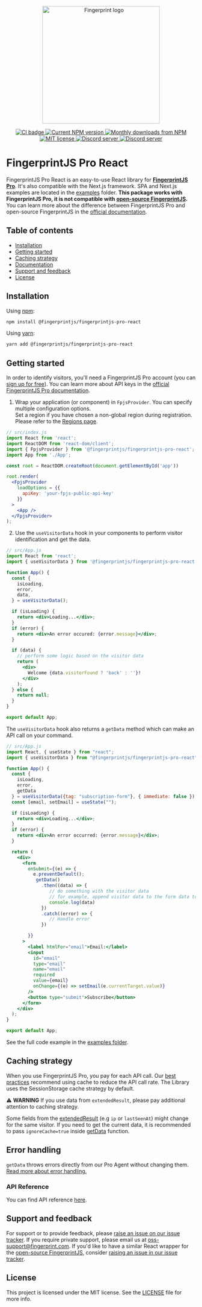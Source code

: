 <p align="center">
  <a href="https://fingerprint.com">
    <picture>
     <source media="(prefers-color-scheme: dark)" srcset="https://raw.githubusercontent.com/fingerprintjs/fingerprintjs-pro-react/main/resources/logo_light.svg" />
     <source media="(prefers-color-scheme: light)" srcset="https://raw.githubusercontent.com/fingerprintjs/fingerprintjs-pro-react/main/resources/logo_dark.svg" />
     <img src="https://raw.githubusercontent.com/fingerprintjs/fingerprintjs-pro-react/main/resources/logo_dark.svg" alt="Fingerprint logo" width="312px" />
   </picture>
  </a>
<p align="center">
<a href="https://github.com/fingerprintjs/fingerprintjs-pro-react/actions/workflows/release.yml">
  <img src="https://github.com/fingerprintjs/fingerprintjs-pro-react/actions/workflows/release.yml/badge.svg" alt="CI badge" />
</a>
<a href="https://www.npmjs.com/package/@fingerprintjs/fingerprintjs-pro-react">
  <img src="https://img.shields.io/npm/v/@fingerprintjs/fingerprintjs-pro-react.svg" alt="Current NPM version">
</a>
<a href="https://www.npmjs.com/package/@fingerprintjs/fingerprintjs-pro-react">
  <img src="https://img.shields.io/npm/dm/@fingerprintjs/fingerprintjs-pro-react.svg" alt="Monthly downloads from NPM">
</a>
<a href="https://opensource.org/licenses/MIT">
  <img src="https://img.shields.io/:license-mit-blue.svg" alt="MIT license">
</a>
<a href="https://discord.gg/39EpE2neBg">
  <img src="https://img.shields.io/discord/852099967190433792?style=logo&label=Discord&logo=Discord&logoColor=white" alt="Discord server">
</a>
<a href="https://fingerprintjs.github.io/fingerprintjs-pro-react/">
  <img src="https://img.shields.io/badge/-Documentation-green" alt="Discord server">
</a>

  
# FingerprintJS Pro React

FingerprintJS Pro React is an easy-to-use React library for **[FingerprintJS Pro](https://fingerprint.com/)**. It's also compatible with the Next.js framework. SPA and Next.js examples are located in the [examples](https://github.com/fingerprintjs/fingerprintjs-pro-react/tree/main/examples) folder.  **This package works with FingerprintJS Pro, it is not compatible with [open-source FingerprintJS](https://github.com/fingerprintjs/fingerprintjs).** You can learn more about the difference between FingerprintJS Pro and open-source FingerprintJS in the [official documentation](https://dev.fingerprint.com/docs/pro-vs-open-source).

## Table of contents

- [Installation](#installation)
- [Getting started](#getting-started)
- [Caching strategy](#caching-strategy)
- [Documentation](#documentation)
- [Support and feedback](#support-and-feedback)
- [License](#license)

## Installation

Using [npm](https://npmjs.org):

```sh
npm install @fingerprintjs/fingerprintjs-pro-react
```

Using [yarn](https://yarnpkg.com):

```sh
yarn add @fingerprintjs/fingerprintjs-pro-react
```

## Getting started

In order to identify visitors, you'll need a FingerprintJS Pro account (you can [sign up for free](https://dashboard.fingerprint.com/signup/)).
You can learn more about API keys in the [official FingerprintJS Pro documentation](https://dev.fingerprint.com/docs/quick-start-guide).

1. Wrap your application (or component) in `FpjsProvider`. You can specify multiple configuration options. \
   Set a region if you have chosen a non-global region during registration. Please refer to the [Regions page](https://dev.fingerprint.com/docs/regions).
  
```jsx
// src/index.js
import React from 'react';
import ReactDOM from 'react-dom/client';
import { FpjsProvider } from '@fingerprintjs/fingerprintjs-pro-react';
import App from './App';

const root = ReactDOM.createRoot(document.getElementById('app'))

root.render(
  <FpjsProvider
    loadOptions = {{
      apiKey: 'your-fpjs-public-api-key'
    }}
  >
    <App />
  </FpjsProvider>
);
```

2. Use the `useVisitorData` hook in your components to perform visitor identification and get the data. 

```jsx
// src/App.js
import React from 'react';
import { useVisitorData } from '@fingerprintjs/fingerprintjs-pro-react'

function App() {
  const {
    isLoading,
    error,
    data,
  } = useVisitorData();

  if (isLoading) {
    return <div>Loading...</div>;
  }
  if (error) {
    return <div>An error occured: {error.message}</div>;
  }

  if (data) {
    // perform some logic based on the visitor data
    return (
      <div>
        Welcome {data.visitorFound ? 'back' : ''}!
      </div>
    );
  } else {
    return null;
  }
}

export default App;
```

The `useVisitorData` hook also returns a `getData` method which can make an API call on your command. 

```jsx
// src/App.js
import React, { useState } from "react";
import { useVisitorData } from "@fingerprintjs/fingerprintjs-pro-react";

function App() {
  const {
    isLoading,
    error,
    getData
  } = useVisitorData({tag: "subscription-form"}, { immediate: false });
  const [email, setEmail] = useState("");

  if (isLoading) {
    return <div>Loading...</div>;
  }
  if (error) {
    return <div>An error occurred: {error.message}</div>;
  }

  return (
    <div>
      <form
        onSubmit={(e) => {
          e.preventDefault();
           getData()
             .then((data) => {
                // do something with the visitor data
                // for example, append visitor data to the form data to send to your server
                console.log(data)
             })
             .catch((error) => {
                // Handle error
             })

        }}
      >
        <label htmlFor="email">Email:</label>
        <input
          id="email"
          type="email"
          name="email"
          required
          value={email}
          onChange={(e) => setEmail(e.currentTarget.value)}
        />
        <button type="submit">Subscribe</button>
      </form>
    </div>
  );
}

export default App;
```

See the full code example in the [examples folder](https://github.com/fingerprintjs/fingerprintjs-pro-react/tree/main/examples/spa).

## Caching strategy

When you use FingerprintJS Pro, you pay for each API call. Our [best practices](https://dev.fingerprint.com/docs/caching-visitor-information) recommend using cache to reduce the API call rate. The Library uses the SessionStorage cache strategy by default.

:warning: **WARNING** If you use data from `extendedResult`, please pay additional attention to caching strategy.

Some fields from the [extendedResult](https://dev.fingerprint.com/docs/js-agent#extendedresult) (e.g `ip` or `lastSeenAt`) might change for the same visitor. If you need to get the current data, it is recommended to pass `ignoreCache=true` inside [getData](#returned-object) function.

## Error handling

`getData` throws errors directly from our Pro Agent without changing them. [Read more about error handling.](https://dev.fingerprint.com/docs/js-agent#error-handling)

### API Reference

You can find API reference [here](https://fingerprintjs.github.io/fingerprintjs-pro-react/).

## Support and feedback
For support or to provide feedback, please [raise an issue on our issue tracker](https://github.com/fingerprintjs/fingerprintjs-pro-react/issues). If you require private support, please email us at oss-support@fingerprint.com. If you'd like to have a similar React wrapper for the [open-source FingerprintJS](https://github.com/fingerprintjs/fingerprintjs), consider [raising an issue in our issue tracker](https://github.com/fingerprintjs/fingerprintjs-pro-react/issues).


## License

This project is licensed under the MIT license. See the [LICENSE](https://github.com/fingerprintjs/fingerprintjs-pro-react/blob/main/LICENSE) file for more info.
